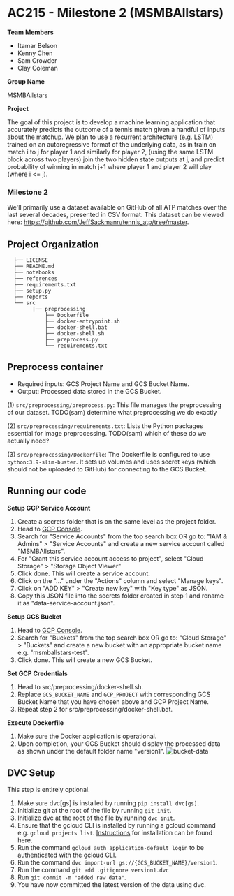 AC215 - Milestone 2 (MSMBAllstars)
==============================
**Team Members**

- Itamar Belson
- Kenny Chen
- Sam Crowder
- Clay Coleman

**Group Name**

MSMBAllstars

**Project**

The goal of this project is to develop a machine learning application that accurately predicts the outcome of a tennis match given a handful of inputs about the matchup.
We plan to use a recurrent architecture (e.g. LSTM) trained on an autoregressive format of the underlying data, as in train on match i to j for player 1 and similarly for player 2, (using the same LSTM block across two players)  join the two hidden state outputs at j, and predict probability of winning in match j+1 where player 1 and player 2 will play (where i <= j).

### Milestone 2 ###

We'll primarily use a dataset available on GitHub of all ATP matches over the last several decades, presented in CSV format. This dataset can be viewed here: https://github.com/JeffSackmann/tennis_atp/tree/master.

Project Organization
------------
      ├── LICENSE
      ├── README.md
      ├── notebooks
      ├── references
      ├── requirements.txt
      ├── setup.py
      ├── reports
      └── src
            |── preprocessing
                ├── Dockerfile
                ├── docker-entrypoint.sh
                ├── docker-shell.bat
                ├── docker-shell.sh
                ├── preprocess.py
                └── requirements.txt
Preprocess container
------------
- Required inputs: GCS Project Name and GCS Bucket Name.
- Output: Processed data stored in the GCS Bucket.

(1) `src/preprocessing/preprocess.py`: This file manages the preprocessing of our dataset. TODO(sam) determine what preprocessing we do exactly

(2) `src/preprocessing/requirements.txt`: Lists the Python packages essential for image preprocessing. TODO(sam) which of these do we actually need?

(3) `src/preprocessing/Dockerfile`: The Dockerfile is configured to use `python:3.9-slim-buster`. It sets up volumes and uses secret keys (which should not be uploaded to GitHub) for connecting to the GCS Bucket.

Running our code
------------
**Setup GCP Service Account**
1. Create a secrets folder that is on the same level as the project folder.
2. Head to [GCP Console](https://console.cloud.google.com/home/dashboard).
3. Search for "Service Accounts" from the top search box OR go to: "IAM & Admins" > "Service Accounts" and create a new service account called "MSMBAllstars".
4. For "Grant this service account access to project", select "Cloud Storage" > "Storage Object Viewer"
5. Click done. This will create a service account.
6. Click on the "..." under the "Actions" column and select "Manage keys".
7. Click on "ADD KEY" > "Create new key" with "Key type" as JSON.
8. Copy this JSON file into the secrets folder created in step 1 and rename it as "data-service-account.json".

**Setup GCS Bucket**
1. Head to [GCP Console](https://console.cloud.google.com/home/dashboard).
2. Search for "Buckets" from the top search box OR go to: "Cloud Storage" > "Buckets" and create a new bucket with an appropriate bucket name e.g. "msmballstars-test".
3. Click done. This will create a new GCS Bucket.

**Set GCP Credentials**
1. Head to src/preprocessing/docker-shell.sh.
2. Replace `GCS_BUCKET_NAME` and `GCP_PROJECT` with corresponding GCS Bucket Name that you have chosen above and GCP Project Name.
3. Repeat step 2 for src/preprocessing/docker-shell.bat.

**Execute Dockerfile**
1. Make sure the Docker application is operational.
2. Upon completion, your GCS Bucket should display the processed data as shown under the default folder name "version1".
![bucket-data](assets/bucket-data.png)

DVC Setup
------------
This step is entirely optional.
1. Make sure dvc[gs] is installed by running `pip install dvc[gs]`.
2. Initialize git at the root of the file by running `git init`.
3. Initialize dvc at the root of the file by running `dvc init`.
2. Ensure that the gcloud CLI is installed by running a gcloud command e.g. `gcloud projects list`. [Instructions](https://cloud.google.com/sdk/docs/install) for installation can be found here.
3. Run the command `gcloud auth application-default login` to be authenticated with the gcloud CLI.
4. Run the command `dvc import-url gs://{GCS_BUCKET_NAME}/version1`.
5. Run the command `git add .gitignore version1.dvc`
6. Run `git commit -m "added raw data"`.
9. You have now committed the latest version of the data using dvc.
